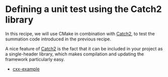 # Defining a unit test using the Catch2 library

In this recipe, we will use CMake in combination with
[Catch2](https://github.com/catchorg/Catch2), to test the summation code
introduced in the previous recipe.

A nice feature of [Catch2](https://github.com/catchorg/Catch2) is the fact that
it can be included in your project as a single-header library, which makes
compilation and updating the framework particularly easy.


- [cxx-example](cxx-example/)
